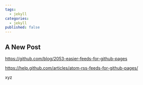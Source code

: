 ```yaml
---
tags: 
  - jekyll
categories: 
  - jekyll
published: false
---
```




## A New Post

https://github.com/blog/2053-easier-feeds-for-github-pages

https://help.github.com/articles/atom-rss-feeds-for-github-pages/

xyz
